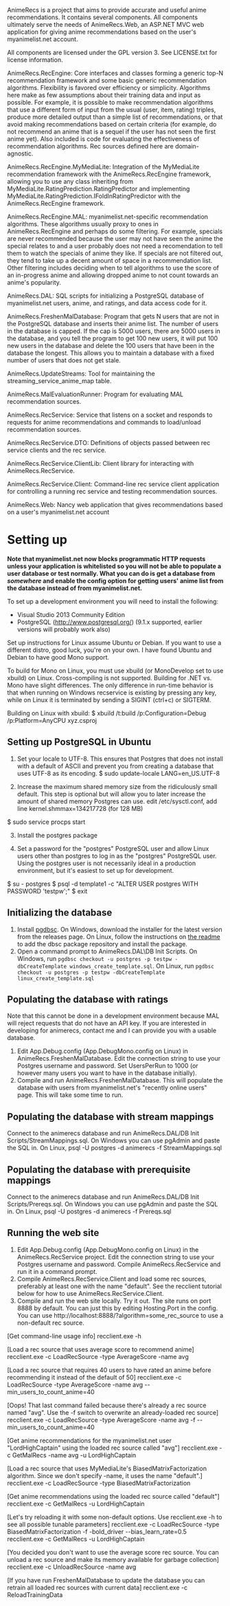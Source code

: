 ﻿AnimeRecs is a project that aims to provide accurate and useful anime recommendations. It contains several components. All components ultimately serve the needs of AnimeRecs.Web, an ASP.NET MVC web application for giving anime recommendations based on the user's myanimelist.net account.

All components are licensed under the GPL version 3. See LICENSE.txt for license information.

AnimeRecs.RecEngine: Core interfaces and classes forming a generic top-N recommendation framework and some basic generic recommendation algorithms. Flexibility is favored over efficiency or simplicity. Algorithms here make as few assumptions about their training data and input as possible. For example, it is possible to make recommendation algorithms that use a different form of input from the usual (user, item, rating) triples, produce more detailed output than a simple list of recommendations, or that avoid making recommendations based on certain criteria (for example, do not recommend an anime that is a sequel if the user has not seen the first anime yet). Also included is code for evaluating the effectiveness of recommendation algorithms. Rec sources defined here are domain-agnostic.

AnimeRecs.RecEngine.MyMediaLite: Integration of the MyMediaLite recommendation framework with the AnimeRecs.RecEngine framework, allowing you to use any class inheriting from MyMediaLite.RatingPrediction.RatingPredictor and implementing MyMediaLite.RatingPrediction.IFoldInRatingPredictor with the AnimeRecs.RecEngine framework.

AnimeRecs.RecEngine.MAL: myanimelist.net-specific recommendation algorithms. These algorithms usually proxy to ones in AnimeRecs.RecEngine and perhaps do some filtering. For example, specials are never recommended because the user may not have seen the anime the special relates to and a user probably does not need a recomendation to tell them to watch the specials of anime they like. If specials are not filtered out, they tend to take up a decent amount of space in a recommendation list. Other filtering includes deciding when to tell algorithms to use the score of an in-progress anime and allowing dropped anime to not count towards an anime's popularity.

AnimeRecs.DAL: SQL scripts for initializing a PostgreSQL database of myanimelist.net users, anime, and ratings, and data access code for it.

AnimeRecs.FreshenMalDatabase: Program that gets N users that are not in the PostgreSQL database and inserts their anime list. The number of users in the database is capped. If the cap is 5000 users, there are 5000 users in the database, and you tell the program to get 100 new users, it will put 100 new users in the database and delete the 100 users that have been in the database the longest. This allows you to maintain a database with a fixed number of users that does not get stale.

AnimeRecs.UpdateStreams: Tool for maintaining the streaming_service_anime_map table.

AnimeRecs.MalEvaluationRunner: Program for evaluating MAL recommendation sources.

AnimeRecs.RecService: Service that listens on a socket and responds to requests for anime recommendations and commands to load/unload recommendation sources.

AnimeRecs.RecService.DTO: Definitions of objects passed between rec service clients and the rec service.

AnimeRecs.RecService.ClientLib: Client library for interacting with AnimeRecs.RecService.

AnimeRecs.RecService.Client: Command-line rec service client application for controlling a running rec service and testing recommendation sources.

AnimeRecs.Web: Nancy web application that gives recommendations based on a user's myanimelist.net account

# Setting up

**Note that myanimelist.net now blocks programmatic HTTP requests unless your application is whitelisted so you will not be able to populate a user database or test normally. What you can do is get a database from *somewhere* and enable the config option for getting users' anime list from the database instead of from myanimelist.net.**

To set up a development environment you will need to install the following:

- Visual Studio 2013 Community Edition
- PostgreSQL (http://www.postgresql.org/) (9.1.x supported, earlier versions will probably work also)

Set up instructions for Linux assume Ubuntu or Debian. If you want to use a different distro, good luck, you're on your own. I have found Ubuntu and Debian to have good Mono support.

To build for Mono on Linux, you must use xbuild (or MonoDevelop set to use xbuild) on Linux. Cross-compiling is not supported. Building for .NET vs. Mono have slight differences. The only difference in run-time behavior is that when running on Windows recservice is existing by pressing any key, while on Linux it is terminated by sending a SIGINT (ctrl+c) or SIGTERM.

Building on Linux with xbuild:
$ xbuild /t:build /p:Configuration=Debug /p:Platform=AnyCPU xyz.csproj

## Setting up PostgreSQL in Ubuntu
1. Set your locale to UTF-8. This ensures that Postgres that does not install with a default of ASCII and prevent you from creating a database that uses UTF-8 as its encoding.
$ sudo update-locale LANG=en_US.UTF-8

2. Increase the maximum shared memory size from the ridiculously small default. This step is optional but will allow you to later increase the amount of shared memory Postgres can use.
edit /etc/sysctl.conf, add line
kernel.shmmax=134217728
(for 128 MB)

$ sudo service procps start



3. Install the postgres package

4. Set a password for the "postgres" PostgreSQL user and allow Linux users other than postgres to log in as the "postgres" PostgreSQL user. Using the postgres user is not necessarily ideal in a production environment, but it's easiest to set up for development.

$ su - postgres
$ psql -d template1 -c "ALTER USER postgres WITH PASSWORD 'testpw';"
$ exit

## Initializing the database

1. Install [pgdbsc](https://github.com/LHCGreg/dbsc/releases). On Windows, download the installer for the latest version from the releases page. On Linux, follow the instructions on [the readme](https://github.com/LHCGreg/dbsc/blob/master/README.md) to add the dbsc package repository and install the package.
2. Open a command prompt to AnimeRecs.DAL\DB Init Scripts. On Windows, run `pgdbsc checkout -u postgres -p testpw -dbCreateTemplate windows_create_template.sql`. On Linux, run `pgdbsc checkout -u postgres -p testpw -dbCreateTemplate linux_create_template.sql`

## Populating the database with ratings

Note that this cannot be done in a development environment because MAL will reject requests that do not have an API key. If you are interested in developing for animerecs, contact me and I can provide you with a usable database.

1. Edit App.Debug.config (App.DebugMono.config on Linux) in AnimeRecs.FreshenMalDatabase. Edit the connection string to use your Postgres username and password. Set UsersPerRun to 1000 (or however many users you want to have in the database initially).
2. Compile and run AnimeRecs.FreshenMalDatabase. This will populate the database with users from myanimelist.net's "recently online users" page. This will take some time to run.

## Populating the database with stream mappings

Connect to the animerecs database and run AnimeRecs.DAL/DB Init Scripts/StreamMappings.sql. On Windows you can use pgAdmin and paste the SQL in. On Linux, psql -U postgres -d animerecs -f StreamMappings.sql

## Populating the database with prerequisite mappings

Connect to the animerecs database and run AnimeRecs.DAL/DB Init Scripts/Prereqs.sql. On Windows you can use pgAdmin and paste the SQL in. On Linux, psql -U postgres -d animerecs -f Prereqs.sql

## Running the web site

1. Edit App.Debug.config (App.DebugMono.config on Linux) in the AnimeRecs.RecService project. Edit the connection string to use your Postgres username and password. Compile AnimeRecs.RecService and run it in a command prompt.
2. Compile AnimeRecs.RecService.Client and load some rec sources, preferably at least one with the name "default". See the recclient tutorial below for how to use AnimeRecs.RecService.Client.
3. Compile and run the web site locally. Try it out. The site runs on port 8888 by default. You can just this by editing Hosting.Port in the config. You can use http://localhost:8888/?algorithm=some_rec_source to use a non-default rec source.


[Get command-line usage info]
recclient.exe -h

[Load a rec source that uses average score to recommend anime]
recclient.exe -c LoadRecSource -type AverageScore -name avg

[Load a rec source that requires 40 users to have rated an anime before recommending it instead of the default of 50]
recclient.exe -c LoadRecSource -type AverageScore -name avg --min_users_to_count_anime=40

[Oops! That last command failed because there's already a rec source named "avg". Use the -f switch to overwrite an already-loaded rec source]
recclient.exe -c LoadRecSource -type AverageScore -name avg -f --min_users_to_count_anime=40

[Get anime recommendations for the myanimelist.net user "LordHighCaptain" using the loaded rec source called "avg"]
recclient.exe -c GetMalRecs -name avg -u LordHighCaptain

[Load a rec source that uses MyMediaLite's BiasedMatrixFactorization algorithm. Since we don't specify -name, it uses the name "default".]
recclient.exe -c LoadRecSource -type BiasedMatrixFactorization

[Get anime recommendations using the loaded rec source called "default"]
recclient.exe -c GetMalRecs -u LordHighCaptain

[Let's try reloading it with some non-default options. Use recclient.exe -h to see all possible tunable parameters]
recclient.exe -c LoadRecSource -type BiasedMatrixFactorization -f -bold_driver --bias_learn_rate=0.5
recclient.exe -c GetMalRecs -u LordHighCaptain

[You decided you don't want to use the average score rec source. You can unload a rec source and make its memory available for garbage collection]
recclient.exe -c UnloadRecSource -name avg

[If you have run FreshenMalDatabase to update the database you can retrain all loaded rec sources with current data]
recclient.exe -c ReloadTrainingData

